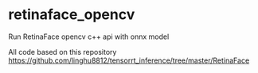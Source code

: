 # retinaface_opencv

Run RetinaFace opencv c++ api with onnx model

All code based on this repository https://github.com/linghu8812/tensorrt_inference/tree/master/RetinaFace
